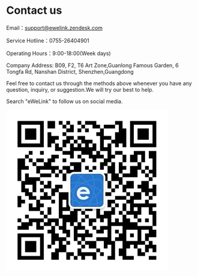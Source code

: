# Contact us

Email：support@ewelink.zendesk.com

Service Hotline：0755-26404901

Operating Hours：9:00-18:00(Week days)

Company Address: B09, F2, T6 Art Zone,Guanlong Famous Garden, 6 Tongfa Rd, Nanshan District, Shenzhen,Guangdong

Feel free to contact us through the methods above whenever you have any question, inquiry, or suggestion.We will try our best to help. 

Search "eWeLink" to follow us on social media.

![contactUs](./img/contactUs.png 'contactUs')